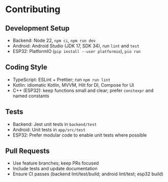 # Contributing

## Development Setup
- Backend: Node 22, `npm ci`, `npm run dev`
- Android: Android Studio (JDK 17, SDK 34), run `lint` and `test`
- ESP32: PlatformIO (`pip install --user platformio`), `pio run`

## Coding Style
- TypeScript: ESLint + Prettier; run `npm run lint`
- Kotlin: idiomatic Kotlin, MVVM, Hilt for DI, Compose for UI
- C++ (ESP32): keep functions small and clear; prefer `constexpr` and named constants

## Tests
- Backend: Jest unit tests in `backend/test`
- Android: Unit tests in `app/src/test`
- ESP32: Prefer modular code to enable unit tests where possible

## Pull Requests
- Use feature branches; keep PRs focused
- Include tests and update documentation
- Ensure CI passes (backend lint/test/build; android lint/test; esp32 build)